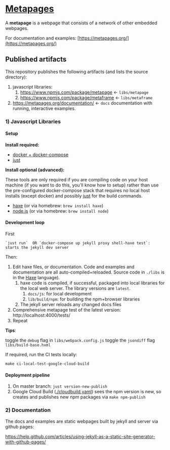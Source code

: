 # [Metapages](https://metapages.org/)

A **metapage** is a webpage that consists of a network of other embedded webpages.

For documentation and examples: [https://metapages.org/](https://metapages.org/)

## Published artifacts

This repository publishes the following artifacts (and lists the source directory):

1. javascript libraries:
    1. https://www.npmjs.com/package/metapage <- `libs/metapage`
    2. https://www.npmjs.com/package/metaframe <- `libs/metaframe`
2. https://metapages.org/documentation/ <- `docs` documentation with running, interactive examples.

### 1) Javascript Libraries

#### Setup

**Install required:**

- [docker + docker-compose](https://docs.docker.com/compose/install/)
- [just](https://github.com/casey/just)

**Install optional (advanced):**

These tools are only required if you are compiling code on your host machine (if you want to do this, you'll know how to setup) rather than use the pre-configured docker-compose stack that requires no local host installs (except docker) and possibly [just](https://github.com/casey/just) for the build commands.

- [haxe](https://haxe.org/download/) (or via homebrew: `brew install haxe`)
- [node.js](https://nodejs.org/en/download/) (or via homebrew: `brew install node`)

#### Development loop

First

    `just run`  OR `docker-compose up jekyll proxy shell-haxe test`: starts the jekyll dev server

Then:

1. Edit haxe files, or documentation. Code and examples and documentation are all auto-compiled+reloaded. Source code in `./libs` is in the [Haxe](https://haxe.org/manual/target-javascript-getting-started.html) language).
   1. haxe code is compiled, if successful, packaged into local libraries for the local web server. The library versions are `latest`.
      1. `docs/js`: for local development
      2. `lib/build/npm`: for building the npm+browser libraries
   2. The jekyll server reloads any changed docs files
2. Comprehensive metapage test of the latest version: http://localhost:4000/tests/
3. Repeat

**Tips**:

toggle the `debug` flag in `libs/webpack.config.js`
toggle the `jsondiff` flag `libs/build-base.hxml`


If required, run the CI tests locally:

    make ci-local-test-google-cloud-build

#### Deployment pipeline

1. On master branch: ```just version-new-publish```
2. Google Cloud Build ([./cloudbuild.yaml](./cloudbuild.yaml)) sees the npm version is new, so creates and publishes new npm packages via `make npm-publish`

### 2) Documentation

The docs and examples are static webpages built by jekyll and server via github pages:


https://help.github.com/articles/using-jekyll-as-a-static-site-generator-with-github-pages/
